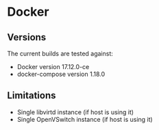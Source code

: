# Docker

## Versions

The current builds are tested against:

* Docker version 17.12.0-ce
* docker-compose version 1.18.0

## Limitations

* Single libvirtd instance (if host is using it)
* Single OpenVSwitch instance (if host is using it)